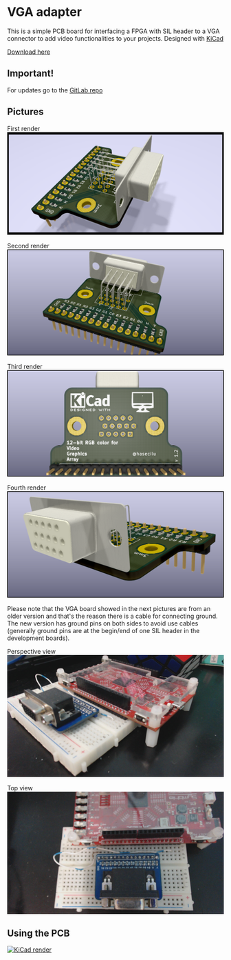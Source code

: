 # VGA adapter
This is a simple PCB board for interfacing a FPGA with SIL header to a VGA connector to add video functionalities to your projects.
Designed with [KiCad](https://kicad.org/download/)

[Download here](https://gitlab.com/hasecilu/VGA/-/archive/master/VGA-master.zip)

## Important!

For updates go to the [GitLab repo](https://gitlab.com/hasecilu/VGA)

## Pictures

First render
![KiCad render](photos/VGA1.png)

Second render
![KiCad render](photos/VGA4.png)

Third render
![KiCad render](photos/VGA3.png)

Fourth render
![KiCad render](photos/VGA5.png)

Please note that the VGA board showed in the next pictures are from an older version and that's the reason there is a cable for connecting ground.
The new version has ground pins on both sides to avoid use cables (generally ground pins are at the begin/end of one SIL header in the development boards).

Perspective view
![photo1](photos/VGA_and_FPGA1.jpg)

Top view
![photo2](photos/VGA_and_FPGA2.jpg)

## Using the PCB

[![KiCad render](photos/VGA.gif)](https://www.youtube.com/watch?v=zfjPtc4_cl0)
